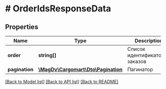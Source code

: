 # # OrderIdsResponseData

## Properties

Name | Type | Description | Notes
------------ | ------------- | ------------- | -------------
**order** | **string[]** | Список идентификаторов заказов | [optional]
**pagination** | [**\MagDv\Cargomart\Dto\Pagination**](Pagination.md) | Пагинатор | [optional]

[[Back to Model list]](../../README.md#models) [[Back to API list]](../../README.md#endpoints) [[Back to README]](../../README.md)
